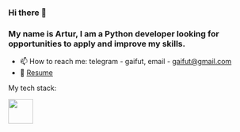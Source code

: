### Hi there 👋 

### My name is Artur, I am a Python developer looking for opportunities to apply and improve my skills.

- 📫 How to reach me: telegram - gaifut, email - gaifut@gmail.com
- :pencil: [Resume](https://hh.ru/applicant/resumes/view?resume=d73ea4dfff0d0a472e0039ed1f476f52567650)

<!--
**gaifut/gaifut** is a ✨ _special_ ✨ repository because its `README.md` (this file) appears on your GitHub profile.

Here are some ideas to get you started:

- 🔭 I’m currently working on ...
- 🌱 I’m currently learning ...
- 👯 I’m looking to collaborate on ...
- 🤔 I’m looking for help with ...
- 💬 Ask me about ...

-->

My tech stack:

<img src="https://cdn.jsdelivr.net/gh/devicons/devicon@latest/icons/python/python-original-wordmark.svg" width="50" height="50" />
          
